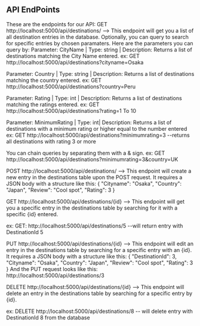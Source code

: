 ## API EndPoints

These are the endpoints for our API:
GET http://localhost:5000/api/destinations/
--> This endpoint will get you a list of all destination entries in the database.
Optionally, you can query to search for specific entries by chosen paramaters. Here are the parameters you can query by:
Parameter: CityName | Type: string | Description: Returns a list of destinations matching the City Name entered.
ex: GET http://localhost:5000/api/destinations?cityname=Osaka
 
 Parameter: Country | Type: string | Description: Returns a list of destinations matching the country entered.
ex: GET http://localhost:5000/api/destinations?country=Peru


Parameter: Rating | Type: int | Description: Returns a list of destinations  matching the ratings entered.
ex: GET http://localhost:5000/api/destinations?rating=1 To 10

Parameter: MinimumRating | Type: int| Description: Returns a list of destinations  with a minimum rating or higher equal to the number entered
ex: GET http://localhost:5000/api/destinations?minimumrating=3
--returns all destinations with rating 3 or more

You can chain queries by separating them with a & sign.
ex: GET http://localhost:5000/api/destinations?minimumrating=3&country=UK

POST http://localhost:5000/api/destinations/
--> This endpoint will create a new entry in the destinations table upon the POST request. It requires a JSON body with a structure like this:
{
    "Cityname": "Osaka",
    "Country": "Japan",
    "Review": "Cool spot",
    "Rating": 3
}

GET http://localhost:5000/api/destinations/{id}
--> This endpoint will get you a specific entry in the destinations table by searching for it with a specific {id} entered.

ex: GET: http://localhost:5000/api/destinations/5
--will return entry with DestinationId 5

PUT http://localhost:5000/api/destinations/{id}
--> This endpoint will edit an entry in the destinations table by searching for a specific entry with an {id}. It requires a JSON body with a structure like this:
{
    "DestinationId": 3,
    "Cityname": "Osaka",
    "Country": "Japan",
    "Review": "Cool spot",
    "Rating": 3
}
And the PUT request looks like this:
http://localhost:5000/api/destinations/3


DELETE http://localhost:5000/api/destinations/{id}
--> This endpoint will delete an entry in the destinations table by searching for a specific entry by {id}.

ex: DELETE http://localhost:5000/api/destinations/8
-- will delete entry with DestinationId 8 from the database